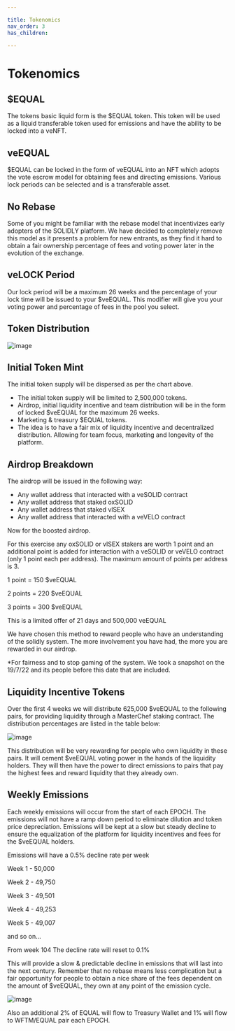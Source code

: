 ```yaml
---

title: Tokenomics
nav_order: 3
has_children:

---
```


# Tokenomics

## $EQUAL

The tokens basic liquid form is the $EQUAL token. This token will be used as a liquid transferable token used for emissions and have the ability to be locked into a veNFT.

## veEQUAL

$EQUAL can be locked in the form of veEQUAL into an NFT which adopts the vote escrow model for obtaining fees and directing emissions. Various lock periods can be selected and is a transferable asset.

## No Rebase

Some of you might be familiar with the rebase model that incentivizes early adopters of the SOLIDLY platform. We have decided to completely remove this model as it presents a problem for new entrants, as they find it hard to obtain a fair ownership percentage of fees and voting power later in the evolution of the exchange.

## veLOCK Period

Our lock period will be a maximum 26 weeks and the percentage of your lock time will be issued to your $veEQUAL. This modifier will give you your voting power and percentage of fees in the pool you select.

## Token Distribution

![image](https://github.com/equalizer-docs/equalizer-docs.github.io/assets/100238995/1d430455-edb3-4144-923b-eccd4455fca6)

## Initial Token Mint

The initial token supply will be dispersed as per the chart above.

* The initial token supply will be limited to 2,500,000 tokens.
* Airdrop, initial liquidity incentive and team distribution will be in the form of locked $veEQUAL for the maximum 26 weeks.
* Marketing & treasury $EQUAL tokens.
* The idea is to have a fair mix of liquidity incentive and decentralized distribution. Allowing for team focus, marketing and longevity of the platform.

## Airdrop Breakdown

The airdrop will be issued in the following way:

* Any wallet address that interacted with a veSOLID contract
* Any wallet address that staked oxSOLID
* Any wallet address that staked vlSEX
* Any wallet address that interacted with a veVELO contract

Now for the boosted airdrop.

For this exercise any oxSOLID or vlSEX stakers are worth 1 point and an additional point is added for interaction with a veSOLID or veVELO contract (only 1 point each per address). The maximum amount of points per address is 3.

1 point = 150 $veEQUAL

2 points = 220 $veEQUAL

3 points = 300 $veEQUAL

This is a limited offer of 21 days and 500,000 veEQUAL

We have chosen this method to reward people who have an understanding of the solidly system. The more involvement you have had, the more you are rewarded in our airdrop.

*For fairness and to stop gaming of the system. We took a snapshot on the 19/7/22 and its people before this date that are included.

## Liquidity Incentive Tokens

Over the first 4 weeks we will distribute 625,000 $veEQUAL to the following pairs, for providing liquidity through a MasterChef staking contract. The distribution percentages are listed in the table below:

![image](https://github.com/equalizer-docs/equalizer-docs.github.io/assets/100238995/2f5b5b9a-6946-47e2-b553-623e7a1da832)

This distribution will be very rewarding for people who own liquidity in these pairs. It will cement $veEQUAL voting power in the hands of the liquidity holders. They will then have the power to direct emissions to pairs that pay the highest fees and reward liquidity that they already own.

## Weekly Emissions

Each weekly emissions will occur from the start of each EPOCH. The emissions will not have a ramp down period to eliminate dilution and token price depreciation. Emissions will be kept at a slow but steady decline to ensure the equalization of the platform for liquidity incentives and fees for the $veEQUAL holders.

Emissions will have a 0.5% decline rate per week

Week 1 - 50,000

Week 2 - 49,750

Week 3 - 49,501

Week 4 - 49,253

Week 5 - 49,007

and so on...

From week 104 The decline rate will reset to 0.1%

This will provide a slow & predictable decline in emissions that will last into the next century.
Remember that no rebase means less complication but a fair opportunity for people to obtain a nice share of the fees dependent on the amount of $veEQUAL, they own at any point of the emission cycle.

![image](https://github.com/equalizer-docs/equalizer-docs.github.io/assets/100238995/91fec013-662d-4a47-bfd7-284d0787fffd)

Also an additional 2% of EQUAL will flow to Treasury Wallet and 1% will flow to WFTM/EQUAL pair each EPOCH.
